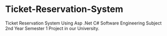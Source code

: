 # Ticket-Reservation-System
Ticket Reservation System Using Asp .Net C#
Software Engineering Subject 2nd Year Semester 1 Project in our University.
